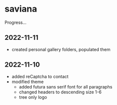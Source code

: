 # saviana

Progress...

## 2022-11-11

- created personal gallery folders, populated them

## 2022-11-10

- added reCaptcha to contact
- modified theme
  - added futura sans serif font for all paragraphs
  - changed headers to descending size 1-6
  - tree only logo
